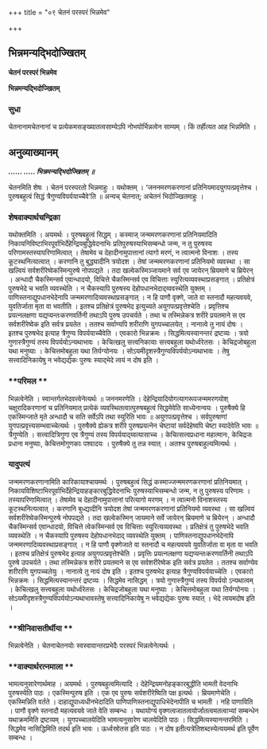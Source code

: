 +++
title = "०९ चेतनं परस्परं भिन्नमेव"

+++


## भिन्नमन्यद्भिदोज्खितम्

**चेतनं परस्परं भिन्नमेव**

**भिन्नमन्यद्भिदोज्खितम्**

### **सुधा**

चेतनानामचेतनानां च प्रत्येकमसङ्ख्यातत्वसाम्येऽपि नोभयोर्भिन्नत्वेन साम्यम् । किं तर्हीत्यत आह भिन्नमिति ।

## **अनुव्याख्यानम्**

***...... ..... भिन्नमन्यद्भिदोज्खितम् ॥***

चेतनमिति शेषः । चेतनं परस्परतो भिन्नमाहुः । यथोक्तम् । ‘जननमरणकरणानां प्रतिनियमादयुगपत्प्रवृत्तेश्च । पुरुषबहुत्वं सिद्धं त्रैगुण्यविपर्ययाच्चैवे’ति ॥ अन्यच् चेतनात्; अचेतनं भिदोज्खितमाहुः ।

### **शेषवाक्यार्थचन्द्रिका**

यथोक्तमिति । अयमर्थः । पुरुषबहुत्वं सिद्धम् । कस्माज् जन्ममरणकरणानां प्रतिनियमादिति निकायनिविष्टाभिरपूर्वाभिर्देहेन्द्रियबुद्धिवेदनाभिः प्रतिपुरुषस्याभिसम्बन्धो जन्म, न तु पुरुषस्य परिणामस्तस्यापरिणामित्वात् । तेषामेव च देहादीनामुपात्तानां त्यागो मरणं, न त्वात्मनो विनाशः । तस्य कूटस्थनित्यात्वात् । करणानि तु बुद्ध्यादीनि त्रयोदश । तेषां जन्ममरणकरणानां प्रतिनियमो व्यवस्था । सा खल्वियं सर्वशरीरेष्वेकस्मिन्पुरुषे नोपपद्यते । तदा खल्वेकस्मिञ्जायमाने सर्व एव जायेरन् म्रियमाणे च म्रियेरन् । अन्धादौ चैकस्मिन्सर्व एवान्धादयो, विचित्ते चैकस्मिन्सर्व एव विचित्ताः स्युरित्यव्यवस्थाप्रसङ्गात् । प्रतिक्षेत्रं पुरुषभेदे च भवति व्यवस्थेति । न चैकस्यापि पुरुषस्य देहोपधानभेदाद्य्ववस्थेति युक्तम् । पाणिस्तनाद्युपधानभेदेनापि जन्ममरणादिव्यवस्थाप्रसङ्गात् । न हि पाणौ वृक्णे, जाते वा स्तनादौ महत्यवयवे, युवतिर्जाता मृता वा भवतीति । इतश्च प्रतिक्षेत्रं पुरुषभेद इत्युच्यते अयुगपत्प्रवृत्तेश्चेति । प्रवृत्तिश्च प्रयत्नलक्षणा यद्यप्यन्तःकरणवर्तिनी तथाऽपि पुरुष उपचर्यते । तथा च तस्मिन्नेकत्र शरीरे प्रयतमाने स एव सर्वशरीरेष्वेक इति सर्वत्र प्रयतेत । ततश्च सर्वाण्यपि शरीराणि युगपच्चालयेत् । नानात्वे तु नायं दोषः । इतश्च पुरुषभेद इत्याह त्रैगुण्य विपर्ययाच्चैवेति । एवकारो भिन्नक्रमः । सिद्धमित्यस्यानन्तरं द्रष्टव्यः । त्रयो गुणास्त्रैगुण्यं तस्य विपर्ययोऽन्यथाभावः । केचित्खलु सत्त्वनिकायाः सत्त्वबहुला यथोर्ध्वरेतसः । केचिद्रजोबहुला यथा मनुष्याः । केचित्तमोबहुला यथा तिर्यग्योनयः । सोऽयमीदृशस्त्रैगुण्यविपर्ययोऽन्यथाभावः । तेषु सत्त्वादिनिकायेषु न भवेद्यद्येकः पुरुषः स्याद्भेदे त्वयं न दोष इति ।

### **परिमल **

भिन्नत्वेनेति । स्वान्तर्गतभेदवत्त्वेनेत्यर्थः ॥ जननमरणेति । देहेन्द्रियादियोगत्यागरूपजन्ममरणयोश् चक्षुरादिकरणानां च प्रतिनियमात् प्रत्येकं व्यवस्थितत्वात्पुरुषबहुत्वं सिद्धमेवेति साध्येनान्वयः । पुरुषैक्ये हि एकस्मिन्जाते मृते अन्धादौ च सति सर्वेऽपि तथा स्युरिति भावः ॥ अयुगपत्प्रवृत्तेश्च । सर्वपुरुषाणां युगपत्प्रवृत्त्यसम्भवाच्चेत्यर्थः । पुरुषैक्ये ह्येकत्र शरीरे पुरुषप्रयत्नेन चेष्टायां सर्वदेहेष्वपि चेष्टा स्यादेवेति भावः ॥ त्रैगुण्येति । सत्त्वादित्रिगुणा एव त्रैगुण्यं तस्य विपर्ययाद्य्वत्यासाच्च । केचित्सत्त्वप्रधाना महात्मानः, केचिद्रजः प्रधाना मनुष्याः, केचित्तमोगुणकाः पश्वादयः । पुरुषैक्ये तु तन्न स्यात् । अतश्च पुरुषबाहुल्यमित्यर्थः ।

### **यादुपत्यं**

जन्ममरणकरणानामिति कारिकायाश्चायमर्थः । पुरुषबहुत्वं सिद्धं कस्माज्जन्ममरणकरणानां प्रतिनियमात् । निकायविशिष्टाभिरपूर्वाभिर्देहेन्द्रियाहङ्कारबुद्धिवेदनाभिः पुरुषस्याभिसम्बन्धो जन्म, न तु पुरुषस्य परिणामः । तस्यापरिणामित्वात् । तेषामेव च देहादीनामुपात्तानां परित्यागो मरणम् । न त्वात्मनो विनाशस्तस्य कूटस्थनित्यत्वात् । करणानि बुध्द्यादीनि त्रयोदश तेषां जन्ममरणकरणानां प्रतिनियमो व्यवस्था । सा खल्वियं सर्वशरीरेष्वेकस्मिन्पुरुषे नोपपद्यते । तदा खल्वेकस्मिन् जायमाने सर्वे जायेरन् म्रियमाणे च म्रियेरन् । अन्धादौ चैकस्मिन्सर्व एवान्धादयो, विचित्ते त्वेकस्मिन्सर्व एव विचित्ताः स्युरित्यव्यवस्था । प्रतिक्षेत्रं तु पुरुषभेदे भवति व्यवस्थेति । न चैकस्यापि पुरुषस्य देहोपधानभेदाद् व्यवस्थेति युक्तम् । पाणिस्तनाद्युपधानभेदेनापि जन्ममरणादिव्यवस्थाप्रसङ्गात् । न हि पाणौ वृक्णेजाते वा स्तनादौ च महत्यवयवे युवतिर्जाता वा मृता वा भवति । इतश्च प्रतिक्षेत्रं पुरुषभेद इत्याह अयुगपत्प्रवृत्तेश्चेति । प्रवृत्तिः प्रयत्नलक्षणा यद्यप्यन्तःकरणवर्तिनी तथाऽपि पुरुषे उपचर्यते । तथा तस्मिन्नेकत्र शरीरे प्रयतमाने स एव सर्वशरीरेष्वेक इति सर्वत्र प्रयतेत । ततश्च सर्वाण्येव शरीराणि युगपच्चलेयुः । नानात्वे तु नायं दोष इति । इतश्च पुरुषभेद इत्याह त्रैगुण्यविपर्ययाच्चेति । एवकारो भिन्नक्रमः । सिद्धमित्यस्यानन्तरं द्रष्टव्यः । सिद्धमेव नासिद्धम् । त्रयो गुणास्त्रैगुण्यं तस्य विपर्ययो ऽन्यथात्वम् । केचित्खलु सत्त्वबहुला यथोर्ध्वरेतसः । केचिद्रजोबहुला यथा मनुष्याः । केचित्तमोबहुला यथा तिर्यग्योनयः । सोऽयमीदृशस्त्रैगुण्यविपर्ययोऽन्यथाभावस्तेषु सत्त्वादिनिकायेषु न भवेद्यद्येकः पुरुषः स्यात् । भेदे त्वयमदोष इति ।

### **श्रीनिवासतीर्थीया **

भिन्नत्वेनेति । चेतनाचेतनयोः स्वस्वावान्तरप्रभेदैः परस्परं भिन्नत्वेनेत्यर्थः ।

### **वाक्यार्थरत्नमाला **

भामत्यनुसारेणार्थमाह । अयमर्थः । पुरुषबहुत्वमित्यादि । देहेन्द्रियमनोहङ्कारबुद्धीति भामती वेदनाभिः पुरुषस्येति पाठः । एकस्मिन्पुरुष इति । एक एव पुरुषः सर्वशरीरेष्विति पक्ष इत्यर्थः । म्रियमाणेचेति । एकस्मिन्निति वर्तते । दाहाद्युपाध्यधीनभेदादिति पाणिपाणिस्तनाद्युपाधिभेदेनापीति च भामती । नहि पाणाविति । पाणौ वृक्णे स्तनादौ महत्यवयवे जाते वेति सम्बन्धः । यथायोग्यं वृक्णत्वजातत्वयोर्जातत्वमतत्वाभ्यां सम्बन्धेन यथाक्रममिति द्रष्टव्यम् । युगपच्चालयेदिति भामत्यनुसारेण चालयेदिति पाठः । सिद्धमित्यस्यानन्तरमिति । सिद्धमेव नासिद्धिमिति तदर्थ इति भावः । ऊर्ध्वस्रोतस इति पाठः । न दोष इतीत्यत्रेतिशब्दस्येत्ययमर्थ इति पूर्वेण सम्बन्धः ।






